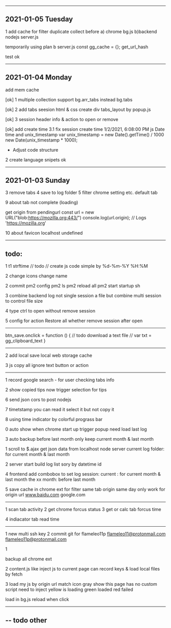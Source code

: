
------------------
2021-01-05 Tuesday
------------------

1 add cache for filter duplicate collect before
  a) chrome bg.js 
  b)backend nodejs server.js

temporarily using plan b
    server.js
    const gg_cache = {};
    get_url_hash

test ok

------------------
2021-01-04 Monday
------------------

add mem cache

[ok] 1 multiple collection support
  bg.arr_tabs instead bg.tabs

[ok] 2 add tabs seesion html & css
  create div tabs_layout by popup.js

[ok] 3 session header
  info & action to open or remove

[ok] add create time
3.1 fix session create time 1/2/2021, 6:08:00 PM
  js Date time and unix_timestamp
  var unix_timestamp = new Date().getTime() / 1000
  new Date(unix_timestamp * 1000);

* Adjust code structure



2 create language snipets
ok

------------------
2021-01-03 Sunday
------------------

3 remove tabs
4 save to log folder
5 filter chrome setting etc. default tab




9 about  tab not complete (loading)

  get origin from pendingurl
  const url = new URL("blob:https://mozilla.org:443/")
  console.log(url.origin); // Logs 'https://mozilla.org'

10 about favicon
   localhost
   undefined


------------------
todo:
------------------

1
t1 strftime
// todo
// create js code simple by %d-%m-%Y %H:%M

2 change icons
  change name


2 commit pm2 config
  pm2 ls
  pm2 reload all
  pm2 start
  startup sh

3 combine backend log
  not single session a file
  but combine multi session
  to control file size


4 type ctrl to open without remove session

5 config
  for action Restore all
  whether remove session after open

------------------

btn_save.onclick = function () {
  // todo download a text file
  // var txt = gg_clipboard_text
}

------------------


2 add local save
  local web storage cache

3  js copy all
  ignore text button or action



------------------

1 record google search -
  for user checking tabs info

2 show copied tips
  now trigger selection for tips







6 send json cors to post nodejs

7 timetstamp
  you can read it 
  select it 
  but not copy it

8 using time indicator
  by colorful prograss bar





0 auto show when chrome start up
  trigger popup need load last log
	


3 auto backup before last month
  only keep current month & last month

1 scroll to $.ajax get json data
  from localhost node server
  current log folder: for current month & last month


2 server start build log list
  sory by datetime id

4 frontend add combobox to set log session:
	current : for current month & last month
	the xx month: before last month

5 save cache in chrome ext
  for filter same tab origin same day
  only work for origin url
  www.baidu.com
  google.com



--------------------------


1 scan tab activity
2 get chrome forcus status
3 get or calc tab forcus time

4 indiacator tab read time


--------------------------

1 new multi ssh key
2 commit git for
	flameleo11p
	flameleo11@protonmail.com
	flameleo11p@protonmail.com



1

backup all chrome ext

2
content.js like inject js to current page
can record keys
& load local files by fetch

3 load my js by origin url match
icon gray show this page has no custom script need to inject
yellow is loading
green loaded
red failed


load in bg.js
reload when click



--------------------------
-- todo other
--------------------------
